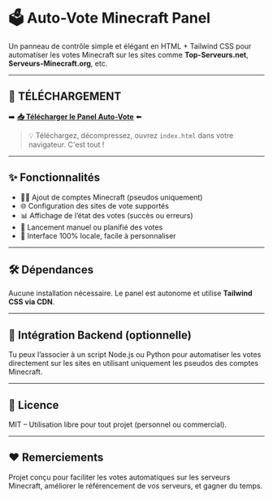 
# 🗳️ Auto-Vote Minecraft Panel

Un panneau de contrôle simple et élégant en HTML + Tailwind CSS pour automatiser les votes Minecraft sur les sites comme **Top-Serveurs.net**, **Serveurs-Minecraft.org**, etc.

---

## 🔻 TÉLÉCHARGEMENT

➡️ **[📥 Télécharger le Panel Auto-Vote](https://limewire.com/d/ccMkr#BUkU1DnnrP)** ⬅️

> 💡 Téléchargez, décompressez, ouvrez `index.html` dans votre navigateur. C'est tout !

---

## ✨ Fonctionnalités

- 🧑‍💻 Ajout de comptes Minecraft (pseudos uniquement)
- 🌐 Configuration des sites de vote supportés
- 📊 Affichage de l’état des votes (succès ou erreurs)
- 🔄 Lancement manuel ou planifié des votes
- 🧪 Interface 100% locale, facile à personnaliser

---

## 🛠️ Dépendances

Aucune installation nécessaire. Le panel est autonome et utilise **Tailwind CSS via CDN**.

---

## 🚀 Intégration Backend (optionnelle)

Tu peux l’associer à un script Node.js ou Python pour automatiser les votes directement sur les sites en utilisant uniquement les pseudos des comptes Minecraft.

---

## 📜 Licence

MIT – Utilisation libre pour tout projet (personnel ou commercial).

---

## ❤️ Remerciements

Projet conçu pour faciliter les votes automatiques sur les serveurs Minecraft, améliorer le référencement de vos serveurs, et gagner du temps.

